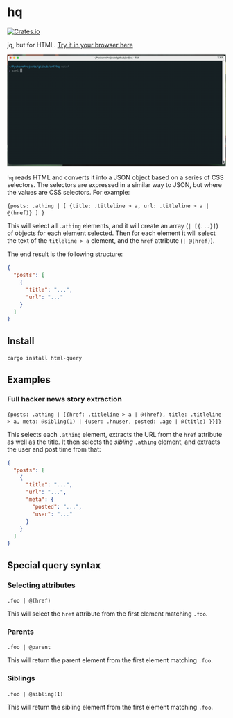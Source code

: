 # hq

[![Crates.io](https://img.shields.io/crates/v/html-query.svg)](https://crates.io/crates/html-query)

jq, but for HTML. [Try it in your browser here](https://orf.github.io/hq/)

![](./images/readme-example.gif)

`hq` reads HTML and converts it into a JSON object based on a series of CSS selectors. The selectors are expressed
in a similar way to JSON, but where the values are CSS selectors. For example:

```
{posts: .athing | [ {title: .titleline > a, url: .titleline > a | @(href)} ] }
```

This will select all `.athing` elements, and it will create an array (`| [{...}]`) of objects for each element selected.
Then for each element it will select the text of the `titleline > a` element, and the `href` attribute (`| @(href)`).

The end result is the following structure:

```json
{
  "posts": [
    {
      "title": "...",
      "url": "..."
    }
  ]
}
```

## Install

`cargo install html-query`

## Examples

### Full hacker news story extraction

```
{posts: .athing | [{href: .titleline > a | @(href), title: .titleline > a, meta: @sibling(1) | {user: .hnuser, posted: .age | @(title) }}]}
```

This selects each `.athing` element, extracts the URL from the `href` attribute as well as the title. It then selects
the _sibling_ `.athing` element, and extracts the user and post time from that:

```json
{
  "posts": [
    {
      "title": "...",
      "url": "...",
      "meta": {
        "posted": "...",
        "user": "..."
      }
    }
  ]
}
```

## Special query syntax

### Selecting attributes

`.foo | @(href)`

This will select the `href` attribute from the first element matching `.foo`.

### Parents

`.foo | @parent`

This will return the parent element from the first element matching `.foo`.

### Siblings

`.foo | @sibling(1)`

This will return the sibling element from the first element matching `.foo`. 
